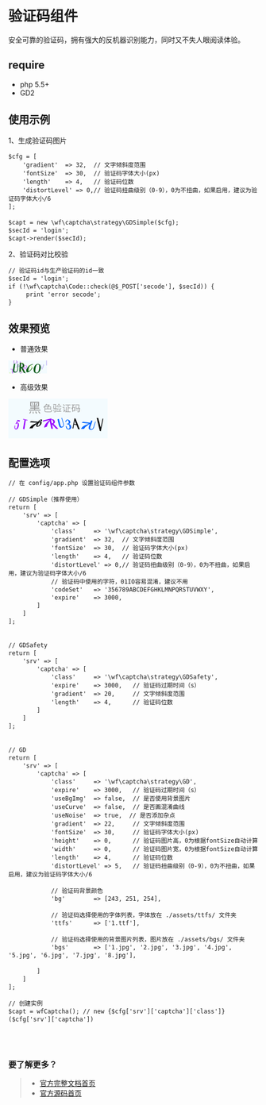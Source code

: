 验证码组件
=============
安全可靠的验证码，拥有强大的反机器识别能力，同时又不失人眼阅读体验。

## require
 - php 5.5+
 - GD2

## 使用示例
1、生成验证码图片
```
$cfg = [
    'gradient'  => 32,  // 文字倾斜度范围
    'fontSize'  => 30,  // 验证码字体大小(px)
    'length'    => 4,   // 验证码位数
    'distortLevel' => 0,// 验证码扭曲级别（0-9），0为不扭曲，如果启用，建议为验证码字体大小/6
];

$capt = new \wf\captcha\strategy\GDSimple($cfg);
$secId = 'login';
$capt->render($secId);

```

2、验证码对比校验
```
// 验证码id与生产验证码的id一致
$secId = 'login';
if (!\wf\captcha\Code::check(@$_POST['secode'], $secId)) {
     print 'error secode';
}
```

## 效果预览

- 普通效果 

![效果图](assets/example-1.png)

- 高级效果 

![效果图](assets/example-2.jpg)



## 配置选项

```
// 在 config/app.php 设置验证码组件参数

// GDSimple（推荐使用）
return [
    'srv' => [
        'captcha' => [
		    'class'     => '\wf\captcha\strategy\GDSimple',
		    'gradient'  => 32,  // 文字倾斜度范围
		    'fontSize'  => 30,  // 验证码字体大小(px)
		    'length'    => 4,   // 验证码位数
		    'distortLevel' => 0,// 验证码扭曲级别（0-9），0为不扭曲，如果启用，建议为验证码字体大小/6
		    // 验证码中使用的字符，01IO容易混淆，建议不用
		    'codeSet'   => '356789ABCDEFGHKLMNPQRSTUVWXY',
		    'expire'    => 3000,
		]
    ]
];


// GDSafety
return [
    'srv' => [
        'captcha' => [
		    'class'     => '\wf\captcha\strategy\GDSafety',
		    'expire'    => 3000,   // 验证码过期时间（s）
		    'gradient'  => 20,     // 文字倾斜度范围
		    'length'    => 4,      // 验证码位数
		]
    ]
];


// GD
return [
    'srv' => [
        'captcha' => [
		    'class'     => '\wf\captcha\strategy\GD',
		    'expire'    => 3000,   // 验证码过期时间（s）
		    'useBgImg'  => false,  // 是否使用背景图片 
		    'useCurve'  => false,  // 是否画混淆曲线
		    'useNoise'  => true,  // 是否添加杂点    
		    'gradient'  => 22,     // 文字倾斜度范围
		    'fontSize'  => 30,     // 验证码字体大小(px)
		    'height'    => 0,      // 验证码图片高，0为根据fontSize自动计算
		    'width'     => 0,      // 验证码图片宽，0为根据fontSize自动计算
		    'length'    => 4,      // 验证码位数
		    'distortLevel' => 5,   // 验证码扭曲级别（0-9），0为不扭曲，如果启用，建议为验证码字体大小/6
		
		    // 验证码背景颜色
		    'bg'        => [243, 251, 254], 
		
		    // 验证码选择使用的字体列表，字体放在 ./assets/ttfs/ 文件夹
		    'ttfs'      => ['1.ttf'],  
		
		    // 验证码选择使用的背景图片列表，图片放在 ./assets/bgs/ 文件夹
		    'bgs'       => ['1.jpg', '2.jpg', '3.jpg', '4.jpg', '5.jpg', '6.jpg', '7.jpg', '8.jpg'], 

		]
    ]
];

// 创建实例
$capt = wfCaptcha(); // new {$cfg['srv']['captcha']['class']}($cfg['srv']['captcha'])

```


<br />  
<br />  

### 要了解更多？  
> - [官方完整文档首页](http://docs.windwork.org/manual/)  
> - [官方源码首页](https://github.com/windwork)  
